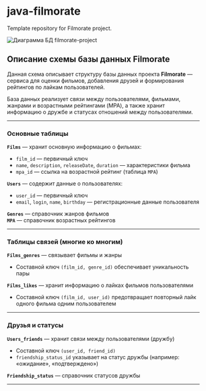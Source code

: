 # java-filmorate
Template repository for Filmorate project.

![Диаграмма БД filmorate-project](https://raw.githubusercontent.com/AlexanderTuzhikov/java-filmorate/blob/90f03d66dcb3b66b95d9dd997a3bc56230a548a5/Filmorate%20project.png)

## Описание схемы базы данных Filmorate

Данная схема описывает структуру базы данных проекта **Filmorate** — сервиса для оценки фильмов, добавления друзей и формирования рейтингов по лайкам пользователей.

База данных реализует связи между пользователями, фильмами, жанрами и возрастными рейтингами (MPA), а также хранит информацию о дружбе и статусах отношений между пользователями.

---

### Основные таблицы

**`Films`** — хранит основную информацию о фильмах:  
- `film_id` — первичный ключ  
- `name`, `description`, `releaseDate`, `duration` — характеристики фильма  
- `mpa_id` — ссылка на возрастной рейтинг (таблица `MPA`)

**`Users`** — содержит данные о пользователях:  
- `user_id` — первичный ключ  
- `email`, `login`, `name`, `birthday` — регистрационные данные пользователя

**`Genres`** — справочник жанров фильмов  
**`MPA`** — справочник возрастных рейтингов

---

### Таблицы связей (многие ко многим)

**`Films_genres`** — связывает фильмы и жанры  
- Составной ключ `(film_id, genre_id)` обеспечивает уникальность пары

**`Films_likes`** — хранит информацию о лайках фильмов пользователями  
- Составной ключ `(film_id, user_id)` предотвращает повторный лайк одного фильма одним пользователем

---

### Друзья и статусы

**`Users_friends`** — хранит связи между пользователями (дружбу)  
- Составной ключ `(user_id, friend_id)`  
- `friendship_status_id` указывает на статус дружбы (например: «ожидание», «подтверждено»)

**`Friendship_status`** — справочник статусов дружбы

---
